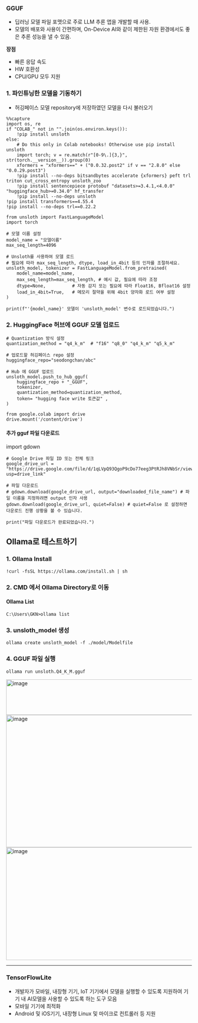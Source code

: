 ### GGUF
- 딥러닝 모델 파일 포맷으로 주로 LLM 추론 앱을 개발할 때 사용.
- 모델의 배포와 사용이 간편하며, On-Device AI와 같이 제한된 자원 환경에서도 좋은 추론 성능을 낼 수 있음.

**장점** 
- 빠른 응답 속도
- HW 호환성
- CPU/GPU 모두 지원 

### 1. 파인튜닝한 모델을 기동하기
- 허깅페이스 모델 repository에 저장하였던 모델을 다시 불러오기
```
%%capture
import os, re
if "COLAB_" not in "".join(os.environ.keys()):
    !pip install unsloth
else:
    # Do this only in Colab notebooks! Otherwise use pip install unsloth
    import torch; v = re.match(r"[0-9\.]{3,}", str(torch.__version__)).group(0)
    xformers = "xformers==" + ("0.0.32.post2" if v == "2.8.0" else "0.0.29.post3")
    !pip install --no-deps bitsandbytes accelerate {xformers} peft trl triton cut_cross_entropy unsloth_zoo
    !pip install sentencepiece protobuf "datasets>=3.4.1,<4.0.0" "huggingface_hub>=0.34.0" hf_transfer
    !pip install --no-deps unsloth
!pip install transformers==4.55.4
!pip install --no-deps trl==0.22.2
```

```
from unsloth import FastLanguageModel
import torch

# 모델 이름 설정
model_name = "모델이름"  
max_seq_length=4096

# Unsloth를 사용하여 모델 로드
# 필요에 따라 max_seq_length, dtype, load_in_4bit 등의 인자를 조절하세요.
unsloth_model, tokenizer = FastLanguageModel.from_pretrained(
    model_name=model_name,
    max_seq_length=max_seq_length, # 예시 값, 필요에 따라 조정
    dtype=None,          # 자동 감지 또는 필요에 따라 Float16, Bfloat16 설정
    load_in_4bit=True,   # 메모리 절약을 위해 4bit 양자화 로드 여부 설정
)

print(f"'{model_name}' 모델이 'unsloth_model' 변수로 로드되었습니다.")
```

### 2. HuggingFace 허브에 GGUF 모델 업로드
```
# Quantization 방식 설정
quantization_method = "q4_k_m"  # "f16" "q8_0" "q4_k_m" "q5_k_m"
```

```
# 업로드할 허깅페이스 repo 설정
huggingface_repo="seodongchan/abc"
```

```
# Hub 에 GGUF 업로드
unsloth_model.push_to_hub_gguf(
    huggingface_repo + "_GGUF",
    tokenizer,
    quantization_method=quantization_method,
    token= "hugging face write 토큰값" ,
)
```

```
from google.colab import drive
drive.mount('/content/drive')
```

#### 추가 gguf 파일 다운로드 
import gdown

```
# Google Drive 파일 ID 또는 전체 링크
google_drive_url = "https://drive.google.com/file/d/1qLVpQ93QgoP9cDo77eeg3PtRJh8VNbSr/view?usp=drive_link"

# 파일 다운로드
# gdown.download(google_drive_url, output="downloaded_file_name") # 파일 이름을 지정하려면 output 인자 사용
gdown.download(google_drive_url, quiet=False) # quiet=False 로 설정하면 다운로드 진행 상황을 볼 수 있습니다.

print("파일 다운로드가 완료되었습니다.")
```

## Ollama로 테스트하기 
### 1. Ollama Install

```
!curl -fsSL https://ollama.com/install.sh | sh
```

### 2. CMD 에서 Ollama Directory로 이동
#### Ollama List 
```
C:\Users\GKN>ollama list
```

### 3. unsloth_model 생성
```
ollama create unsloth_model -f ./model/Modelfile
```

### 4. GGUF 파일 실행
```
ollama run unsloth.Q4_K_M.gguf
```

    

<img width="711" height="96" alt="image" src="https://github.com/user-attachments/assets/45fd5b87-b5e9-41a6-ac0d-b8ad719d48ee" />


<img width="778" height="358" alt="image" src="https://github.com/user-attachments/assets/f76389cf-2fbb-4fb8-8463-5a669d65d2a5" />



<img width="708" height="305" alt="image" src="https://github.com/user-attachments/assets/8a014b3b-bb2a-4f88-a240-10a4f54ac827" />


---
### TensorFlowLite
- 개발자가 모바일, 내장형 기기, IoT 기기에서 모델을 실행할 수 있도록 지원하여 기기 내 AI모델을 사용할 수 있도록 하는 도구 모음
- 모바일 기기에 최적화
- Android 및 iOS기기, 내장형 Linux 및 마이크로 컨트롤러 등 지원
